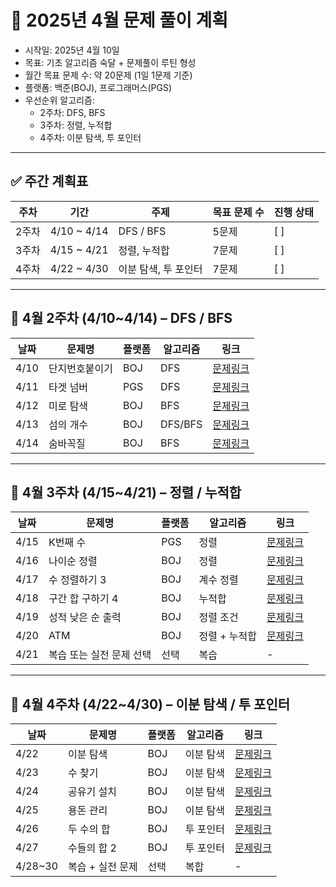 # 📅 2025년 4월 문제 풀이 계획

- 시작일: 2025년 4월 10일
- 목표: 기초 알고리즘 숙달 + 문제풀이 루틴 형성
- 월간 목표 문제 수: 약 20문제 (1일 1문제 기준)
- 플랫폼: 백준(BOJ), 프로그래머스(PGS)
- 우선순위 알고리즘:
  - 2주차: DFS, BFS
  - 3주차: 정렬, 누적합
  - 4주차: 이분 탐색, 투 포인터

---

## ✅ 주간 계획표

| 주차   | 기간         | 주제                     | 목표 문제 수 | 진행 상태 |
|--------|--------------|--------------------------|--------------|------------|
| 2주차 | 4/10 ~ 4/14 | DFS / BFS                | 5문제        | [ ]        |
| 3주차 | 4/15 ~ 4/21 | 정렬, 누적합             | 7문제        | [ ]        |
| 4주차 | 4/22 ~ 4/30 | 이분 탐색, 투 포인터     | 7문제        | [ ]        |

---

## 🔹 4월 2주차 (4/10~4/14) – DFS / BFS

| 날짜  | 문제명             | 플랫폼 | 알고리즘 | 링크 |
|--------|------------------|---------|-----------|------|
| 4/10 | 단지번호붙이기     | BOJ     | DFS       | [문제링크](https://www.acmicpc.net/problem/2667) |
| 4/11 | 타겟 넘버           | PGS     | DFS       | [문제링크](https://school.programmers.co.kr/learn/courses/30/lessons/43165) |
| 4/12 | 미로 탐색           | BOJ     | BFS       | [문제링크](https://www.acmicpc.net/problem/2178) |
| 4/13 | 섬의 개수           | BOJ     | DFS/BFS   | [문제링크](https://www.acmicpc.net/problem/4963) |
| 4/14 | 숨바꼭질           | BOJ     | BFS       | [문제링크](https://www.acmicpc.net/problem/1697) |

---

## 🔹 4월 3주차 (4/15~4/21) – 정렬 / 누적합

| 날짜  | 문제명             | 플랫폼 | 알고리즘 | 링크 |
|--------|------------------|---------|-----------|------|
| 4/15 | K번째 수           | PGS     | 정렬      | [문제링크](https://school.programmers.co.kr/learn/courses/30/lessons/42748) |
| 4/16 | 나이순 정렬        | BOJ     | 정렬      | [문제링크](https://www.acmicpc.net/problem/10814) |
| 4/17 | 수 정렬하기 3       | BOJ     | 계수 정렬 | [문제링크](https://www.acmicpc.net/problem/10989) |
| 4/18 | 구간 합 구하기 4    | BOJ     | 누적합    | [문제링크](https://www.acmicpc.net/problem/11659) |
| 4/19 | 성적 낮은 순 출력   | BOJ     | 정렬 조건 | [문제링크](https://www.acmicpc.net/problem/10825) |
| 4/20 | ATM                | BOJ     | 정렬 + 누적합 | [문제링크](https://www.acmicpc.net/problem/11399) |
| 4/21 | 복습 또는 실전 문제 선택 | 선택 | 복습     | - |

---

## 🔹 4월 4주차 (4/22~4/30) – 이분 탐색 / 투 포인터

| 날짜  | 문제명             | 플랫폼 | 알고리즘 | 링크 |
|--------|------------------|---------|-----------|------|
| 4/22 | 이분 탐색           | BOJ     | 이분 탐색 | [문제링크](https://www.acmicpc.net/problem/1920) |
| 4/23 | 수 찾기             | BOJ     | 이분 탐색 | [문제링크](https://www.acmicpc.net/problem/1920) |
| 4/24 | 공유기 설치         | BOJ     | 이분 탐색 | [문제링크](https://www.acmicpc.net/problem/2110) |
| 4/25 | 용돈 관리           | BOJ     | 이분 탐색 | [문제링크](https://www.acmicpc.net/problem/6236) |
| 4/26 | 두 수의 합          | BOJ     | 투 포인터 | [문제링크](https://www.acmicpc.net/problem/3273) |
| 4/27 | 수들의 합 2         | BOJ     | 투 포인터 | [문제링크](https://www.acmicpc.net/problem/2003) |
| 4/28~30 | 복습 + 실전 문제 | 선택    | 복합     | - |
